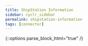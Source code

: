```yaml
---
title: ShipStation Information
sidebar: cyclr_sidebar
permalink: shipstation-information
tags: [connector]
---
```

{::options parse_block_html="true" /}
